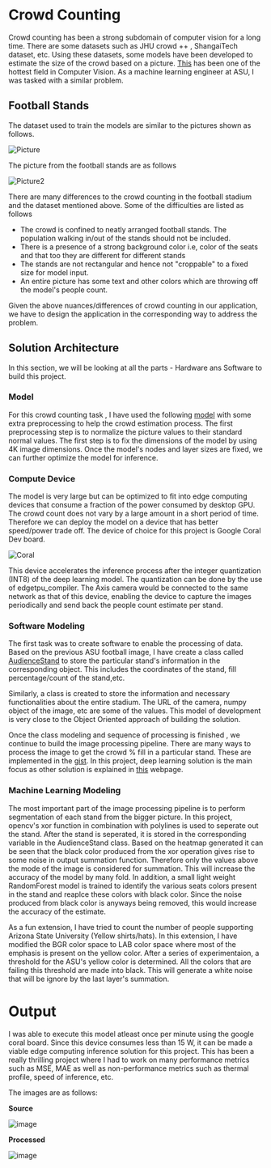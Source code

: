 # Crowd Counting 

Crowd counting has been a strong subdomain of computer vision for a long time. There are some datasets such as JHU crowd ++ , ShangaiTech dataset, etc. Using these datasets, some models have been developed to estimate the size of the crowd based on a picture. [This](https://paperswithcode.com/task/crowd-counting) has been one of the hottest field in Computer Vision. As a machine learning engineer at ASU, I was tasked with a similar problem.

## Football Stands

The dataset used to train the models are similar to the pictures shown as follows.

![Picture](https://production-media.paperswithcode.com/datasets/crows.jpg)

The picture from the football stands are as follows

![Picture2](https://www.tempetourism.com/wp-content/uploads/Sun-Devil-Football-Stadium-1024x500.jpg)

There are many differences to the crowd counting in the football stadium and the dataset mentioned above. Some of the difficulties are listed as follows

- The crowd is confined to neatly arranged football stands. The population walking in/out of the stands should not be included.
- There is a presence of a strong background color i.e, color of the seats and that too they are different for different stands
- The stands are not rectangular and hence not "croppable" to a fixed size for model input.
- An entire picture has some text and other colors which are throwing off the model's people count.

Given the above nuances/differences of crowd counting in our application, we have to design the application in the corresponding way to address the problem.

## Solution Architecture

In this section, we will be looking at all the parts - Hardware ans Software to build this project.

### Model
For this crowd counting task , I have used the following [model](https://paperswithcode.com/paper/csrnet-dilated-convolutional-neural-networks) with some extra preprocessing to help the crowd estimation process. The first preprocessing step is to normalize the picture values to their standard normal values.  The first step is to fix the dimensions of the model by using 4K image dimensions. Once the model's nodes and layer sizes are fixed, we can further optimize the model for inference.

### Compute Device

The model is very large but can be optimized to fit into edge computing devices that consume a fraction of the power consumed by desktop GPU. The crowd count does not vary by a large amount in a short period of time. Therefore we can deploy the model on a device that has better speed/power trade off. The device of choice for this project is Google Coral Dev board. 

![Coral](https://lh3.googleusercontent.com/C6HdVBJaaIBhCzzssfkMQJecghiyQ3EJ8b6KW-nCf-VPSA_9HYiZMXG8VJCWwY5P1P0Bl-RtTRd9uNCkmT7ABUnbnL2-IG_izckmTRI=s0)

This device accelerates the inference process after the integer quantization (INT8) of the deep learning model. The quantization can be done by the use of edgetpu_compiler. The Axis camera would be connected to the same network as that of this device, enabling the device to capture the images periodically and send back the people count estimate per stand.

### Software Modeling

The first task was to create software to enable the processing of data. Based on the previous ASU football image, I have create a class called [AudienceStand](https://gist.github.com/gksriharsha/90a2d69f5a1af687eee23b3d4c43770e) to store the particular stand's information in the corresponding object. This includes the coordinates of the stand, fill percentage/count of the stand,etc. 

Similarly, a class is created to store the information and necessary functionalities about the entire stadium. The URL of the camera, numpy object of the image, etc are some of the values. This model of development is very close to the Object Oriented approach of building the solution.

Once the class modeling and sequence of processing is finished , we continue to build the image processing pipeline. There are many ways to process the image to get the crowd % fill in a particular stand. These are implemented in the [gist](https://gist.github.com/gksriharsha/c989af9563ef0df46964129e1643b89b). In this project, deep learning solution is the main focus as other solution is explained in [this](https://gksriharsha.wixsite.com/stadium-project/about-4) webpage.

### Machine Learning Modeling

The most important part of the image processing pipeline is to perform segmentation of each stand from the bigger picture. In this project, opencv's xor function in combination with polylines is used to seperate out the stand. After the stand is seperated, it is stored in the corresponding variable in the AudienceStand class. Based on the heatmap generated it can be seen that the black color produced from the xor operation gives rise to some noise in output summation function. Therefore only the values above the mode of the image is considered for summation. This will increase the accuracy of the model by many fold. In addition, a small light weight RandomForest model is trained to identify the various seats colors present in the stand and reaplce these colors with black color. Since the noise produced from black color is anyways being removed, this would increase the accuracy of the estimate. 

As a fun extension, I have tried to count the number of people supporting Arizona State University (Yellow shirts/hats). In this extension, I have modified the BGR color space to LAB color space where most of the emphasis is present on the yellow color. After a series of experimentaion, a threshold for the ASU's yellow color is determined. All the colors that are failing this threshold are made into black. This will generate a white noise that will be ignore by the last layer's summation.

# Output

I was able to execute this model atleast once per minute using the google coral board. Since this device consumes less than 15 W, it can be made a viable edge computing inference solution for this project. This has been a really thrilling project where I had to work on many performance metrics such as MSE, MAE as well as non-performance metrics such as thermal profile, speed of inference, etc.

The images are as follows:

**Source**

![image](https://lh6.googleusercontent.com/6nln9bZX4W4SNa3mvg5PNYbHCFIGIu-R5GIWQcJ67oVxDTTeB7K7D_IjlpzeOPev4Us=w2400)

**Processed**

![image](https://lh5.googleusercontent.com/bUWqZ6uqQjKyvj6_rc1-tOs0IRWWDOpeA0j_7SgTDAzlFGtUUq01to3YejnIjvkwyXs=w2400)